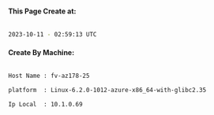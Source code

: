 
   
#### This Page Create at:

```bash

2023-10-11 - 02:59:13 UTC

```

#### Create By Machine:

```bash

Host Name : fv-az178-25

platform  : Linux-6.2.0-1012-azure-x86_64-with-glibc2.35

Ip Local  : 10.1.0.69

```

